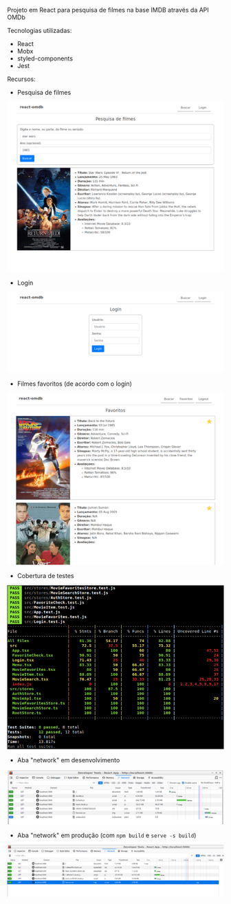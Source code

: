Projeto em React para pesquisa de filmes na base IMDB através da API OMDb

Tecnologias utilizadas:

* React
* Mobx
* styled-components
* Jest

Recursos:

* Pesquisa de filmes

![Pesquisa de Filmes](https://raw.githubusercontent.com/wpiasecki/react-omdb/master/prints/1pesquisa.png)

* Login

![Login](https://raw.githubusercontent.com/wpiasecki/react-omdb/master/prints/2login.png)

* Filmes favoritos (de acordo com o login)

![Filmes favoritos](https://raw.githubusercontent.com/wpiasecki/react-omdb/master/prints/3favoritos.png)

* Cobertura de testes

![Cobertura de testes](https://raw.githubusercontent.com/wpiasecki/react-omdb/master/prints/4test.png)

* Aba "network" em desenvolvimento

![Desenvolvimento](https://raw.githubusercontent.com/wpiasecki/react-omdb/master/prints/5dev.png)

* Aba "network" em produção (com `npm build` e `serve -s build`)

![Produção](https://raw.githubusercontent.com/wpiasecki/react-omdb/master/prints/6production.png)

